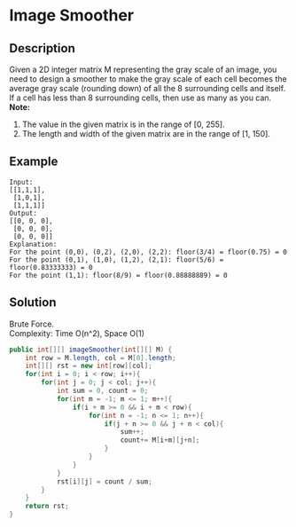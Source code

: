 # Image Smoother  
## Description  
Given a 2D integer matrix M representing the gray scale of an image, you need to design a smoother to make the gray scale of each cell becomes the average gray scale (rounding down) of all the 8 surrounding cells and itself. If a cell has less than 8 surrounding cells, then use as many as you can.  
**Note:**  
1. The value in the given matrix is in the range of [0, 255].  
2. The length and width of the given matrix are in the range of [1, 150].  
## Example  
```
Input:  
[[1,1,1],  
 [1,0,1],  
 [1,1,1]]  
Output:  
[[0, 0, 0],  
 [0, 0, 0],  
 [0, 0, 0]]  
Explanation:  
For the point (0,0), (0,2), (2,0), (2,2): floor(3/4) = floor(0.75) = 0  
For the point (0,1), (1,0), (1,2), (2,1): floor(5/6) = floor(0.83333333) = 0  
For the point (1,1): floor(8/9) = floor(0.88888889) = 0  
```
## Solution  
Brute Force.  
Complexity: Time O(n^2), Space O(1)  
```java
public int[][] imageSmoother(int[][] M) {
    int row = M.length, col = M[0].length;
    int[][] rst = new int[row][col];
    for(int i = 0; i < row; i++){
        for(int j = 0; j < col; j++){
            int sum = 0, count = 0;
            for(int m = -1; m <= 1; m++){
                if(i + m >= 0 && i + m < row){
                    for(int n = -1; n <= 1; n++){
                        if(j + n >= 0 && j + n < col){
                            sum++;
                            count+= M[i+m][j+n];
                        }
                    }
                } 
            }
            rst[i][j] = count / sum;
        }
    }
    return rst;
}
```
